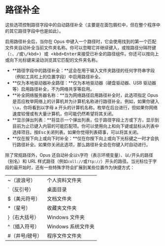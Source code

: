 # 路径补全

这些选项控制路径字段中的自动路径补全（主要是在面包屑栏中，但在整个程序中的其它路径字段中也是如此）。

启用路径补全后，当你在 Opus 中键入一个路径时，它会使用找到的第一个匹配文件夹自动补全当前文件夹名称。你可以忽略它并继续键入，或按路径分隔符键（<kbd>:</kbd>、<kbd>/</kbd>或<kbd>\\/kbd\>) 或 \<kbd\>Enter</kbd>来接受已补全的路径组件。你还可以按<kbd>向上</kbd>或<kbd>向下</kbd>光标键来滚动浏览其它匹配的文件夹名称。

- **路径字段中的路径补全：**这会在用于输入文件夹路径的任何字符串字段（例如工具栏上的位置字段）中启用路径补全。
- **仅为本地驱动器补全路径：**仅为本地驱动器（硬盘驱动器、USB 驱动器等）启用路径补全，不为网络共享等启用。
- **补全网络服务器名称：**当为网络路径启用路径补全时，此选项指定 Opus 是否应枚举网络上的计算机并为计算机名称进行路径补全。例如，如果你键入 `\\a`，你将看到以字母 a 开头的计算机名称。枚举在后台进行，但如果你网络速度较慢或有大量计算机，你可能仍然希望将其关闭。
- **显示弹出列表：**将显示一个弹出列表，位于路径字段上方或下方，显示到目前为止已键入内容的可能匹配项。你可以使用<kbd>向上</kbd>和<kbd>向下</kbd>键或鼠标从列表中选择项目。按<kbd>Esc</kbd>关闭列表。如果你觉得列表碍事，可以将其关闭。
- **仅在按下<kbd>向上</kbd>或<kbd>向下</kbd>时补全：**仅在你按下向上或向下光标键之一时才会执行路径补全。如果你关闭此选项，那么路径补全会在你键入时自动进行。

除了常规路径外，Opus 还自动补全以`%`字符（表示环境变量）、以`/`开头的路径（别名）和 URL 样式路径（例如`coll://`或`ftp://`）开头的路径。当光标位于字段的最开始时，还有一些特殊字符会扩展到某些位置作为快捷方式：

|                      |                              |
|----------------------|------------------------------|
| ~（波浪号）            | 个人资料文件夹               |
| \`（反引号）       | 桌面目录                    |
| \$（美元符号）     | 文档文件夹                   |
| \*（星号）        | 收藏夹文件夹                 |
| }（右大括号）      | Windows 文件夹               |
| ^（插入符号）            | Windows 系统文件夹          |
| \#（井号/磅号） | 程序文件文件夹             |
